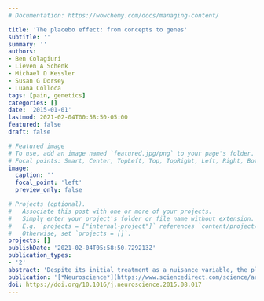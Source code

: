 ```yaml
---
# Documentation: https://wowchemy.com/docs/managing-content/

title: 'The placebo effect: from concepts to genes'
subtitle: ''
summary: ''
authors:
- Ben Colagiuri
- Lieven A Schenk
- Michael D Kessler
- Susan G Dorsey
- Luana Colloca
tags: [pain, genetics]
categories: []
date: '2015-01-01'
lastmod: 2021-02-04T00:58:50-05:00
featured: false
draft: false

# Featured image
# To use, add an image named `featured.jpg/png` to your page's folder.
# Focal points: Smart, Center, TopLeft, Top, TopRight, Left, Right, BottomLeft, Bottom, BottomRight.
image:
  caption: ''
  focal_point: 'left'
  preview_only: false

# Projects (optional).
#   Associate this post with one or more of your projects.
#   Simply enter your project's folder or file name without extension.
#   E.g. `projects = ["internal-project"]` references `content/project/deep-learning/index.md`.
#   Otherwise, set `projects = []`.
projects: []
publishDate: '2021-02-04T05:58:50.729213Z'
publication_types:
- '2'
abstract: 'Despite its initial treatment as a nuisance variable, the placebo effect is now recognized as a powerful determinant of health across many different diseases and encounters. This is in light of some remarkable findings ranging from demonstrations that the placebo effect significantly modulates the response to active treatments in conditions such as pain, anxiety, Parkinson’s disease, and some surgical procedures. Here, we review pioneering studies and recent advances in behavioral, neurobiological, and genetic influences on the placebo effect. Consistent with recent conceptualizations, the placebo effect is presented as the product of a general expectancy learning mechanism in which verbal, conditioned, and social cues are centrally integrated to change behaviors and outcomes. Examples of the integration of verbal and conditioned cues, such as instructed reversal of placebo effects are also incorporated into this model. We discuss neuroimaging studies that have identified key brain regions and modulatory mechanisms underlying placebo effects using well-established behavioral paradigms. Finally, we present a synthesis of recent genetics studies on the placebo effect, highlighting a promising link between genetic variants in the dopamine, opioid, serotonin, and endocannabinoid pathways and placebo responsiveness. Greater understanding of the behavioral, neurobiological, and genetic influences on the placebo effect is critical for evaluating medical interventions and may allow health professionals to tailor and personalize interventions in order to maximize treatment outcomes in clinical settings.'
publication: '[*Neuroscience*](https://www.sciencedirect.com/science/article/pii/S030645221500740X?casa_token=WZhfrs7ECNgAAAAA:5wAnx9F5MXSe8aY4FES5DEigBRejtl8PjdXc7ATwIOdmJaKVlF5nq0Tu3HsPeT-pwPMJpF0-)'
doi: https://doi.org/10.1016/j.neuroscience.2015.08.017
---
```


